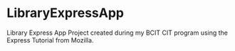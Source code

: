 # LibraryExpressApp

Library Express App Project created during my BCIT CIT program using the Express Tutorial from Mozilla.
